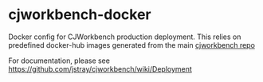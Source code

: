 # cjworkbench-docker
Docker config for CJWorkbench production deployment. This relies on predefined docker-hub images generated from the main [cjworkbench repo](https://github.com/jstray/cjworkbench)

For documentation, please see https://github.com/jstray/cjworkbench/wiki/Deployment
